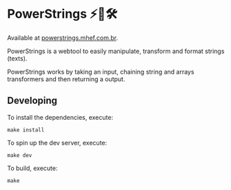 # PowerStrings ⚡️🧵🛠️

Available at [powerstrings.mhef.com.br](https://powerstrings.mhef.com.br).

PowerStrings is a webtool to easily manipulate, transform and format strings (texts).

PowerStrings works by taking an input, chaining string and arrays transformers and then returning a output.

## Developing

To install the dependencies, execute:
 ```console
make install
 ```

To spin up the dev server, execute:
 ```console
make dev
 ```

To build, execute:
 ```console
make
 ```